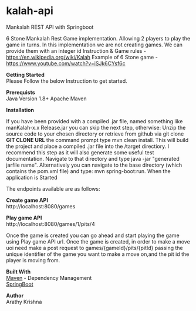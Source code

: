 # kalah-api
Mankalah REST API with Springboot

6 Stone Mankalah Rest Game implementation. Allowing 2 players to play the game in turns.
In this implementation we are not creating games. We can provide them with an integer id
Instruction & Game rules  - https://en.wikipedia.org/wiki/Kalah
Example of 6 Stone game - https://www.youtube.com/watch?v=iSJk6CYsf6c 

<B>Getting Started</B> </br>
Please Follow the below Instruction to get started.


<B>Prerequists</B> </br>
Java Version 1.8+ Apache Maven </br>

<B>Installation </B> </br>

If you have been provided with a compiled .jar file, named something like manKalah-x.x Release.jar you can skip the next step, otherwise:
Unzip the source code to your chosen directory or retrieve from github via git clone <B>GIT CLONE URL</B> the command prompt type mvn clean install. This will build the project and place a compiled .jar file into the /target directiory. I recommend this step as it will also generate some useful test documentation. Navigate to that directory and type java -jar "generated jarfile name". Alternatively you can navigate to the base directory (which contains the pom.xml file) and type: mvn spring-boot:run.
When the application is Started

The endpoints available are as follows:

<B>Create game API </B></br>
http://localhost:8080/games </br>

<B>Play game API</B> </br>
http://localhost:8080/games/1/pits/4 </br>

Once the game is created you can go ahead and start playing the game using Play game API url.
Once the game is created, in order to make a move uoi need make a post request to games/{gameId}/pits/{pitId} passing the unique identifier of the game you want to make a move on,and the pit id the player is moving from. </br>


<B>Built With</B></br>
[Maven](https://maven.apache.org/) - Dependency Management </br>
[SpringBoot](https://spring.io/projects/spring-boot)

<B>Author</B></br>
Arathy Krishna
